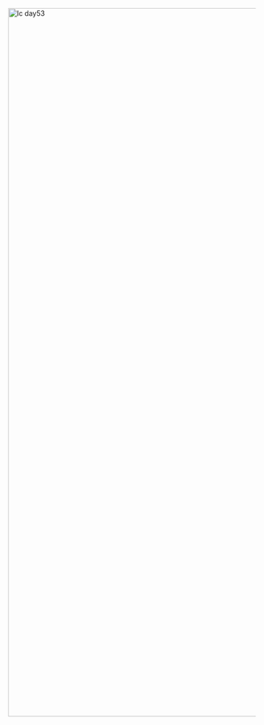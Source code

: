 <img width="1440" alt="lc day53" src="https://github.com/Mohiitdeshmukh/100-DaysOfCode/assets/91624758/784b345c-bc40-4599-af4b-21a824ca4497">

